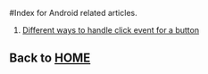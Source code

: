 #Index for Android related articles.
1. [Different ways to handle click event for a button](./0001_different_ways_to_handle_button_click.md)

## Back to [HOME](../README.md)
